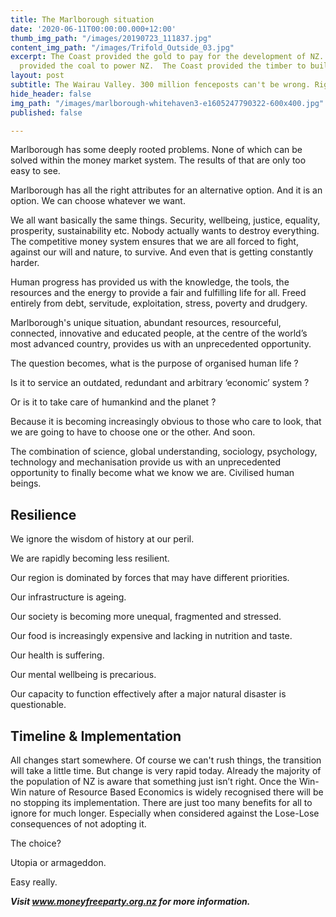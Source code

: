 ```yaml
---
title: The Marlborough situation
date: '2020-06-11T00:00:00.000+12:00'
thumb_img_path: "/images/20190723_111837.jpg"
content_img_path: "/images/Trifold_Outside_03.jpg"
excerpt: The Coast provided the gold to pay for the development of NZ.  The Coast
  provided the coal to power NZ.  The Coast provided the timber to build NZ.
layout: post
subtitle: The Wairau Valley. 300 million fenceposts can't be wrong. Right?
hide_header: false
img_path: "/images/marlborough-whitehaven3-e1605247790322-600x400.jpg"
published: false

---
```


Marlborough has some deeply rooted problems. None of which can be solved within the money market system. The results of that are only too easy to see.

Marlborough has all the right attributes for an alternative option. And it is an option. We can choose whatever we want.

We all want basically the same things. Security, wellbeing, justice, equality, prosperity, sustainability etc. Nobody actually wants to destroy everything. The competitive money system ensures that we are all forced to fight, against our will and nature, to survive. And even that is getting constantly harder.

Human progress has provided us with the knowledge, the tools, the resources and the energy to provide a fair and fulfilling life for all. Freed entirely from debt, servitude, exploitation, stress, poverty and drudgery.

Marlborough's unique situation, abundant resources, resourceful, connected, innovative and educated people, at the centre of the world’s most advanced country, provides us with an unprecedented opportunity.

The question becomes, what is the purpose of organised human life ?

Is it to service an outdated, redundant and arbitrary ‘economic’ system ?

Or is it to take care of humankind and the planet ?

Because it is becoming increasingly obvious to those who care to look, that we are going to have to choose one or the other. And soon.

The combination of science, global understanding, sociology, psychology, technology and mechanisation provide us with an unprecedented opportunity to finally become what we know we are. Civilised human beings.

## **Resilience**

We ignore the wisdom of history at our peril.

We are rapidly becoming less resilient.

Our region is dominated by forces that may have different priorities.

Our infrastructure is ageing.

Our society is becoming more unequal, fragmented and stressed.

Our food is increasingly expensive and lacking in nutrition and taste.

Our health is suffering.

Our mental wellbeing is precarious.

Our capacity to function effectively after a major natural disaster is questionable.

## **Timeline & Implementation**

All changes start somewhere. Of course we can't rush things, the transition will take a little time. But change is very rapid today. Already the majority of the population of NZ is aware that something just isn’t right. Once the Win-Win nature of Resource Based Economics is widely recognised there will be no stopping its implementation. There are just too many benefits for all to ignore for much longer. Especially when considered against the Lose-Lose consequences of not adopting it.

The choice? 

Utopia or armageddon. 

Easy really.

**_Visit www.moneyfreeparty.org.nz for more information._**